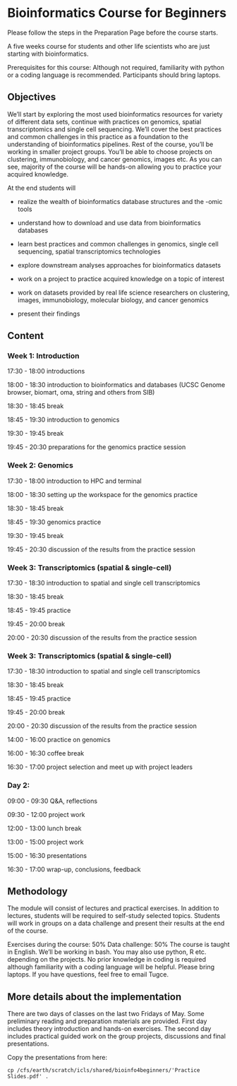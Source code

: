 # Bioinformatics Course for Beginners

Please follow the steps in the Preparation Page before the course starts.

A five weeks course for students and other life scientists who are just starting with bioinformatics.

Prerequisites for this course: Although not required, familiarity with python or a coding language is recommended. Participants should bring laptops.

## Objectives

We’ll start by exploring the most used bioinformatics resources for variety of different data sets, continue with practices on genomics, spatial transcriptomics and single cell sequencing. We’ll cover the best practices and common challenges in this practice as a foundation to the understanding of bioinformatics pipelines. Rest of the course, you’ll be working in smaller project groups. You’ll be able to choose projects on clustering, immunobiology, and cancer genomics, images etc. As you can see, majority of the course will be hands-on allowing you to practice your acquired knowledge.

At the end students will 

- realize the wealth of bioinformatics database structures and the -omic tools 

- understand how to download and use data from bioinformatics databases

- learn best practices and common challenges in genomics, single cell sequencing, spatial transcriptomics technologies

- explore downstream analyses approaches for bioinformatics datasets

- work on a project to practice acquired knowledge on a topic of interest

- work on datasets provided by real life science researchers on clustering, images, immunobiology, molecular biology, and cancer genomics

- present their findings 

## Content

### Week 1: Introduction

17:30 - 18:00 introductions

18:00 - 18:30 introduction to bioinformatics and databases (UCSC Genome browser, biomart, oma, string and others from SIB)

18:30 - 18:45 break

18:45 - 19:30 introduction to genomics

19:30 - 19:45 break

19:45 - 20:30 preparations for the genomics practice session

### Week 2: Genomics

17:30 - 18:00 introduction to HPC and terminal

18:00 - 18:30 setting up the workspace for the genomics practice

18:30 - 18:45 break

18:45 - 19:30 genomics practice 

19:30 - 19:45 break

19:45 - 20:30 discussion of the results from the practice session

### Week 3: Transcriptomics (spatial & single-cell)

17:30 - 18:30 introduction to spatial and single cell transcriptomics

18:30 - 18:45 break

18:45 - 19:45 practice 

19:45 - 20:00 break

20:00 - 20:30 discussion of the results from the practice session

### Week 3: Transcriptomics (spatial & single-cell)

17:30 - 18:30 introduction to spatial and single cell transcriptomics

18:30 - 18:45 break

18:45 - 19:45 practice 

19:45 - 20:00 break

20:00 - 20:30 discussion of the results from the practice session


14:00 - 16:00 practice on genomics 

16:00 - 16:30 coffee break

16:30 - 17:00 project selection and meet up with project leaders

### Day 2:

09:00 - 09:30 Q&A, reflections

09:30 - 12:00 project work

12:00 - 13:00 lunch break

13:00 - 15:00 project work

15:00 - 16:30 presentations

16:30 - 17:00 wrap-up, conclusions, feedback

## Methodology

The module will consist of lectures and practical exercises. In addition to lectures, students will be required to self-study selected topics. Students will work in groups on a data challenge and present their results at the end of the course. 

Exercises during the course: 50%
Data challenge: 50%
The course is taught in English. We’ll be working in bash. You may also use python, R etc. depending on the projects. No prior knowledge in coding is required although familiarity with a coding language will be helpful. Please bring laptops. If you have questions, feel free to email Tugce.

## More details about the implementation

There are two days of classes on the last two Fridays of May. Some preliminary reading and preparation materials are provided. First day includes theory introduction and hands-on exercises. The second day includes practical guided work on the group projects, discussions and final presentations.

Copy the presentations from here:
```
cp /cfs/earth/scratch/icls/shared/bioinfo4beginners/'Practice Slides.pdf' .
```
